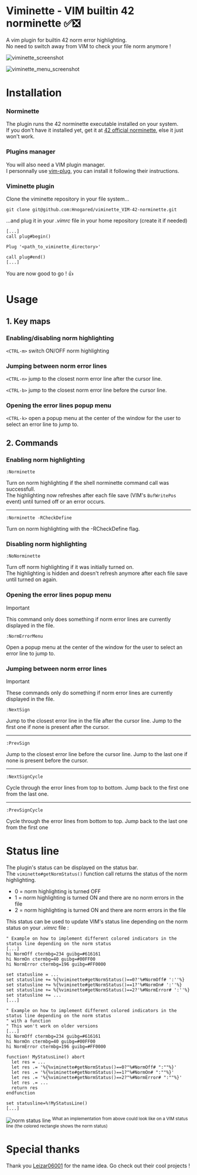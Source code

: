# Viminette - VIM builtin 42 norminette ✅❎
A vim plugin for builtin 42 norm error highlighting.<br>
No need to switch away from VIM to check your file norm anymore !

![viminette_screenshot](./srcs/viminette_screensh.png)

![viminette_menu_screenshot](./srcs/viminette_menu_screensh.png)

# Installation

### Norminette
The plugin runs the 42 norminette executable installed on your system.<br>
If you don't have it installed yet, get it at [42 official norminette], else it just won't work.

### Plugins manager
You will also need a VIM plugin manager.<br>
I personnally use [vim-plug], you can install it following their instructions.

### Viminette plugin
Clone the viminette repository in your file system...
```
git clone git@github.com:Hnogared/viminette_VIM-42-norminette.git
```
...and plug it in your *.vimrc* file in your home repository (create it if needed)
```vim
[...]
call plug#begin()

Plug '<path_to_viminette_directory>'

call plug#end()
[...]
```

You are now good to go ! :+1:


# Usage

## 1. Key maps

### Enabling/disabling norm highlighting
`<CTRL-m>` switch ON/OFF norm highlighting

### Jumping between norm error lines
`<CTRL-n>` jump to the closest norm error line after the cursor line.

`<CTRL-b>` jump to the closest norm error line before the cursor line.

### Opening the error lines popup menu
`<CTRL-k>` open a popup menu at the center of the window for the user to select an error line to jump to.

## 2. Commands

### Enabling norm highlighting
```
:Norminette
```
Turn on norm highlighting if the shell norminette command call was successfull.<br>
The highlighting now refreshes after each file save (VIM's `BufWritePos` event) until turned off or an error occurs.

---
```
:Norminette -RCheckDefine
```
Turn on norm highlighting with the -RCheckDefine flag.<br>

### Disabling norm highlighting
```
:NoNorminette
```
Turn off norm highlighting if it was initially turned on.<br>
The highlighting is hidden and doesn't refresh anymore after each file save until turned on again.

### Opening the error lines popup menu
> [!IMPORTANT]
> This command only does something if norm error lines are currently displayed in the file.

```
:NormErrorMenu
```
Open a popup menu at the center of the window for the user to select an error line to jump to.

### Jumping between norm error lines
> [!IMPORTANT]
> These commands only do something if norm error lines are currently displayed in the file.

```
:NextSign
```
Jump to the closest error line in the file after the cursor line. Jump to the first one if none is present after the cursor.

---
```
:PrevSign
```
Jump to the closest error line before the cursor line. Jump to the last one if none is present before the cursor.

---
```
:NextSignCycle
```
Cycle through the error lines from top to bottom. Jump back to the first one from the last one.

---
```
:PrevSignCycle
```
Cycle through the error lines from bottom to top. Jump back to the last one from the first one

# Status line

The plugin's status can be displayed on the status bar.<br>
The `viminette#getNormStatus()` function call returns the status of the norm highlighting.<br>

- 0 = norm highlighting is turned OFF
- 1 = norm highlighting is turned ON and there are no norm errors in the file
- 2 = norm highlighting is turned ON and there are norm errors in the file

This status can be used to update VIM's status line depending on the norm status on your *.vimrc* file :
```vim
" Example on how to implement different colored indicators in the status line depending on the norm status
[...]
hi NormOff ctermbg=234 guibg=#616161
hi NormOn ctermbg=40 guibg=#00FF00
hi NormError ctermbg=196 guibg=#FF0000

set statusline = ...
set statusline += %{%viminette#getNormStatus()==0?'%#NormOff# ':''%}
set statusline += %{%viminette#getNormStatus()==1?'%#NormOn# ':''%}
set statusline += %{%viminette#getNormStatus()==2?'%#NormError# ':''%}
set statusline += ...
[...]
```

```vim
" Example on how to implement different colored indicators in the status line depending on the norm status
" with a function
" This won't work on older versions
[...]
hi NormOff ctermbg=234 guibg=#616161
hi NormOn ctermbg=40 guibg=#00FF00
hi NormError ctermbg=196 guibg=#FF0000

function! MyStatusLine() abort
  let res = ...
  let res .= '%{%viminette#getNormStatus()==0?"%#NormOff# ":""%}'
  let res .= '%{%viminette#getNormStatus()==1?"%#NormOn# ":""%}'
  let res .= '%{%viminette#getNormStatus()==2?"%#NormError# ":""%}'
  let res .= ...
  return res
endfunction

set statusline=%!MyStatusLine()
[...]
```
 
![norm status line](./srcs/norm_status_line.gif)
<sup>What an implementation from above could look like on a VIM status line (the colored rectangle shows the norm status)</sup>

# Special thanks

Thank you [Leizar06001](https://github.com/Leizar06001) for the name idea. Go check out their cool projects !

[42 official norminette]:https://github.com/42School/norminette
[vim-plug]:https://github.com/junegunn/vim-plug
